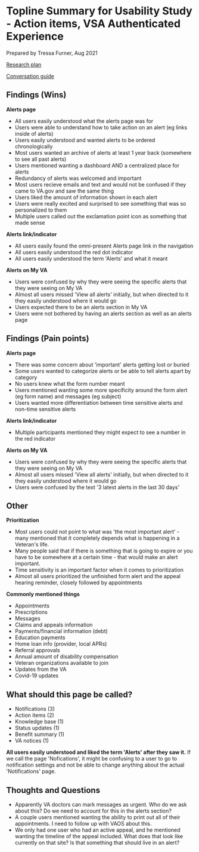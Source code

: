 # Topline Summary for Usability Study - Action items, VSA Authenticated Experience
Prepared by Tressa Furner, Aug 2021

[Research plan](https://github.com/department-of-veterans-affairs/va.gov-team/blob/master/products/identity-personalization/my-va/action-items-discovery/research/alerts-discovery-research-plan.md) 

[Conversation guide](https://github.com/department-of-veterans-affairs/va.gov-team/blob/master/products/identity-personalization/my-va/action-items-discovery/research/alerts-discovery-conversation-guide.md) 

## Findings (Wins)

**Alerts page**

- All users easily understood what the alerts page was for
- Users were able to understand how to take action on an alert (eg links inside of alerts)
- Users easily understood and wanted alerts to be ordered chronologically
- Most users wanted an archive of alerts at least 1 year back (somewhere to see all past alerts)
- Users mentioned wanting a dashboard AND a centralized place for alerts
- Redundancy of alerts was welcomed and important 
- Most users recieve emails and text and would not be confused if they came to VA.gov and saw the same thing
- Users liked the amount of information shown in each alert
- Users were really excited and surprised to see something that was so personalized to them
- Multiple users called out the exclamation point icon as something that made sense 

**Alerts link/indicator**

- All users easily found the omni-present Alerts page link in the navigation
- All users easily understood the red dot indicator
- All users easily understood the term 'Alerts' and what it meant 

**Alerts on My VA**

- Users were confused by why they were seeing the specific alerts that they were seeing on My VA
- Almost all users missed 'View all alerts' initially, but when directed to it they easily understood where it would go
- Users expected there to be an alerts section in My VA
- Users were not bothered by having an alerts section as well as an alerts page

## Findings (Pain points)

**Alerts page**

- There was some concern about 'important' alerts getting lost or buried
- Some users wanted to categorize alerts or be able to tell alerts apart by category
- No users knew what the form number meant
- Users mentioned wanting some more specificity around the form alert (eg form name) and messages (eg subject)
- Users wanted more differentiation between time sensitive alerts and non-time sensitive alerts 

**Alerts link/indicator**

- Multiple participants mentioned they might expect to see a number in the red indicator

**Alerts on My VA**

- Users were confused by why they were seeing the specific alerts that they were seeing on My VA
- Almost all users missed 'View all alerts' initially, but when directed to it they easily understood where it would go
- Users were confused by the text '3 latest alerts in the last 30 days'

## Other

**Prioritization**

- Most users could not point to what was 'the most important alert' - many mentioned that it completely depends what is happening in a Veteran's life. 
- Many people said that if there is something that is going to expire or you have to be somewhere at a certain time - that would make an alert important.
- Time sensitivity is an important factor when it comes to prioritization
- Almost all users prioritized the unfinished form alert and the appeal hearing reminder, closely followed by appointments

**Commonly mentioned things**
- Appointments
- Prescriptions
- Messages
- Claims and appeals information
- Payments/financial information (debt)
- Education payments
- Home loan info (provider, local APRs)
- Referral approvals
- Annual amount of disability compensation
- Veteran organizations available to join
- Updates from the VA
- Covid-19 updates

## What should this page be called?

- Notifications (3)
- Action items (2)
- Knowledge base (1)
- Status updates (1)
- Benefit summary (1)
- VA notices (1)

**All users easily understood and liked the term 'Alerts' after they saw it.** If we call the page 'Nofications', it might be confusing to a user to go to notification settings and not be able to change anything about the actual 'Notifications' page.

## Thoughts and Questions

- Apparently VA doctors can mark messages as urgent. Who do we ask about this? Do we need to account for this in the alerts section?
- A couple users mentioned wanting the ability to print out all of their appointments. I need to follow up with VAOS about this.
- We only had one user who had an active appeal, and he mentioned wanting the timeline of the appeal included. What does that look like currently on that site? Is that something that should live in an alert?


